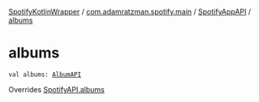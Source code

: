 [SpotifyKotlinWrapper](../../index.md) / [com.adamratzman.spotify.main](../index.md) / [SpotifyAppAPI](index.md) / [albums](./albums.md)

# albums

`val albums: `[`AlbumAPI`](../../com.adamratzman.spotify.endpoints.public/-album-a-p-i/index.md)

Overrides [SpotifyAPI.albums](../-spotify-a-p-i/albums.md)

